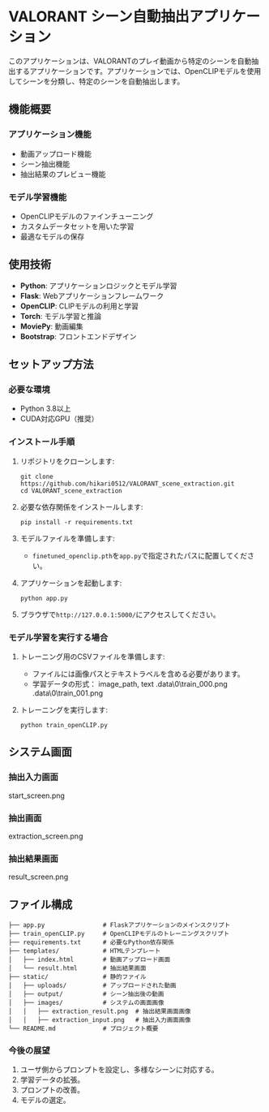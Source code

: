 # VALORANT シーン自動抽出アプリケーション

このアプリケーションは、VALORANTのプレイ動画から特定のシーンを自動抽出するアプリケーションです。アプリケーションでは、OpenCLIPモデルを使用してシーンを分類し、特定のシーンを自動抽出します。

## 機能概要

### アプリケーション機能
- 動画アップロード機能
- シーン抽出機能
- 抽出結果のプレビュー機能

### モデル学習機能
- OpenCLIPモデルのファインチューニング
- カスタムデータセットを用いた学習
- 最適なモデルの保存

## 使用技術

- **Python**: アプリケーションロジックとモデル学習
- **Flask**: Webアプリケーションフレームワーク
- **OpenCLIP**: CLIPモデルの利用と学習
- **Torch**: モデル学習と推論
- **MoviePy**: 動画編集
- **Bootstrap**: フロントエンドデザイン

## セットアップ方法

### 必要な環境
- Python 3.8以上
- CUDA対応GPU（推奨）

### インストール手順
1. リポジトリをクローンします:
    ```
    git clone https://github.com/hikari0512/VALORANT_scene_extraction.git
    cd VALORANT_scene_extraction
    ```

2. 必要な依存関係をインストールします:
    ```
    pip install -r requirements.txt
    ```

3. モデルファイルを準備します:
    - `finetuned_openclip.pth`を`app.py`で指定されたパスに配置してください。

4. アプリケーションを起動します:
    ```
    python app.py
    ```

5. ブラウザで`http://127.0.0.1:5000/`にアクセスしてください。

### モデル学習を実行する場合
1. トレーニング用のCSVファイルを準備します:
    - ファイルには画像パスとテキストラベルを含める必要があります。
    - 学習データの形式：
   image_path, text
   .data\0\train_000.png
   .data\0\train_001.png

2. トレーニングを実行します:
    ```
    python train_openCLIP.py
    ```

## システム画面

### 抽出入力画面
start_screen.png

### 抽出画面
extraction_screen.png

### 抽出結果画面
result_screen.png

## ファイル構成

```
├── app.py                # Flaskアプリケーションのメインスクリプト
├── train_openCLIP.py     # OpenCLIPモデルのトレーニングスクリプト
├── requirements.txt      # 必要なPython依存関係
├── templates/            # HTMLテンプレート
│   ├── index.html        # 動画アップロード画面
│   └── result.html       # 抽出結果画面
├── static/               # 静的ファイル
│   ├── uploads/          # アップロードされた動画
│   ├── output/           # シーン抽出後の動画
│   ├── images/           # システムの画面画像
│   │   ├── extraction_result.png  # 抽出結果画面画像
│   │   ├── extraction_input.png   # 抽出入力画面画像
└── README.md             # プロジェクト概要
```

### 今後の展望
1. ユーザ側からプロンプトを設定し、多様なシーンに対応する。
2. 学習データの拡張。
3. プロンプトの改善。
4. モデルの選定。

